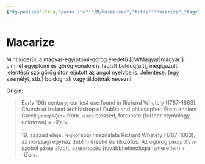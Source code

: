 ```yaml
---
{"dg-publish":true,"permalink":"/M/Macarize/","title":"Macarize","tags":["Englishtexttranslated"],"created":"2024-02-05T11:09","updated":"2024-02-07T02:21"}
---
```



# Macarize

Mint kiderül, a magyar-egyiptomi-görög eredetű [[M/Magyar\|magyar]] címnél egyiptomi és görög vonalon is taglalt boldog(ult), megigazult jelentésű szó görög úton eljutott az angol nyelvbe is. Jelentése: (egy személyt, stb.) boldognak vagy áldottnak nevezni.  

Origin:  
> Early 19th century; earliest use found in Richard Whately (1787-1863), Church of Ireland archbishop of Dublin and philosopher. From ancient Greek `μακαρίζειν` from `μάκαρ` blessed, fortunate (further etymology unknown) + -ίζειν.  
> —  
> 19\. század eleje; legkorábbi használata Richard Whately (1787-1863), az írországi egyház dublini érseke és filozófus. Az ógörög `μακαρίζειν` szóból `μάκαρ` áldott, szerencsés (további etimológia ismeretlen) + -ίζειν.  